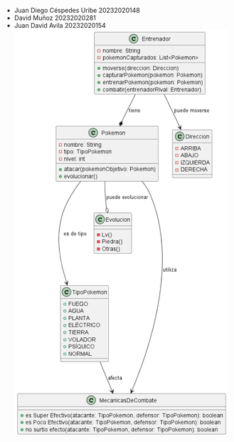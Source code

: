 - Juan Diego Céspedes Uribe 20232020148
- David Muñoz 20232020281
- Juan David Avila 20232020154
![Diagrama de pokemon](out/ut/pokemon.png)